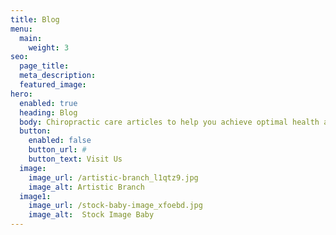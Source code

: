 ```yaml
---
title: Blog
menu:
  main:
    weight: 3
seo:
  page_title:
  meta_description:
  featured_image:
hero: 
  enabled: true
  heading: Blog
  body: Chiropractic care articles to help you achieve optimal health and wellness.
  button:
    enabled: false
    button_url: #
    button_text: Visit Us
  image:
    image_url: /artistic-branch_l1qtz9.jpg
    image_alt: Artistic Branch
  image1:
    image_url: /stock-baby-image_xfoebd.jpg
    image_alt:  Stock Image Baby
---
```

